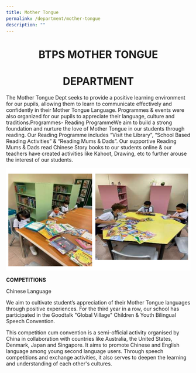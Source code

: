 ```yaml
---
title: Mother Tongue
permalink: /department/mother-tongue
description: ""
---
```

<h1><center> BTPS MOTHER TONGUE </center></H1>
	<h1><center>DEPARTMENT</center></h1>


The Mother Tongue Dept seeks to provide a positive learning environment for our pupils, allowing them to learn to communicate effectively and confidently in their Mother Tongue Language.  Programmes & events were also organized for our pupils to appreciate their language, culture and traditions.Programmes- Reading ProgrammeWe aim to build a strong foundation and nurture the love of Mother Tongue in our students through reading.  Our Reading Programme includes “Visit the Library”, “School Based Reading Activities” & “Reading Mums & Dads”.  Our supportive Reading Mums & Dads read Chinese Story books to our students online & our teachers have created activities like Kahoot, Drawing, etc to further arouse the interest of our students.

![](/images/mother%20tongue.png)

**COMPETITIONS**

Chinese Language

We aim to cultivate student’s appreciation of their Mother Tongue languages through positive experiences.  For the third year in a row, our school has participated in the Goodtalk "Global Village" Children & Youth Bilingual Speech Convention. 

This competition cum convention is a semi-official activity organised by China in collaboration with countries like Australia, the United States, Denmark, Japan and Singapore. It aims to promote Chinese and English language among young second language users. Through speech competitions and exchange activities, it also serves to deepen the learning and understanding of each other's cultures.


